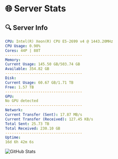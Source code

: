 # 🌐 Server Stats
## 🔍 Server Info
```yaml
CPU: Intel(R) Xeon(R) CPU E5-2699 v4 @ 1443.20MHz
CPU Usage: 0.90%
Cores: 44P | 88T
-----------------------------------
Memory:
Current Usage: 145.50 GB/503.74 GB
Available: 354.82 GB
-----------------------------------
Disk:
Current Usage: 60.67 GB/1.71 TB
Free: 1.57 TB
-----------------------------------
GPU:
No GPU detected
-----------------------------------
Network:
Current Transfer (Sent): 17.87 MB/s
Current Transfer (Received): 127.45 KB/s
Total Sent: 25.73 TB
Total Received: 230.10 GB
-----------------------------------
Uptime:
16d 6h 42m 6s
```
![GitHub Stats](https://img.shields.io/badge/Updated-2025-03-24_04:04:55-blue)